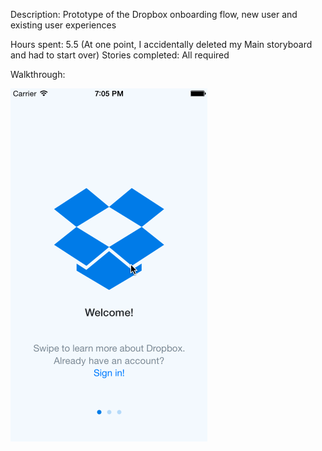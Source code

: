 Description: Prototype of the Dropbox onboarding flow, new user and existing user experiences 

Hours spent: 5.5 (At one point, I accidentally deleted my Main storyboard and had to start over)
Stories completed: All required

Walkthrough:

![Alt text](/Week1HW_DropboxPrototype.gif?raw=true "GIF Walkthrough")


